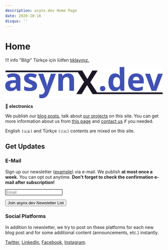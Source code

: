 ```yaml
---
description: asynx.dev Home Page
date: 2020-10-16
disqus: ''
---
```


# Home

!!! info "Bilgi"
    Türkçe için lütfen [tıklayınız.](index-tr.md)

![asynx.dev logo](img/asynx_logo_800_trans.png)

**💙 electronics**

We publish our [blog posts](blog/index.md), talk about [our
projects](project/index.md) on this site. You can get more information about us
from [this page](about.md) and [contact us](contact.md) if you needed.

English `(🇬🇧)` and Türkçe `(🇹🇷)` contents are mixed on this site.

## Get Updates

### E-Mail

Sign up our newsletter ([example](blog/20/6-asynxdev-newsletter-2021-1.md))
via e-mail. We publish **at most once a week.**
You can opt out anytime. **Don't forget to check the confirmation e-mail
after subscription!**
<!--markdownlint-disable MD033 MD013-->
<form method="post" action="https://sendfox.com/form/36wnp9/1jxx0e" class="sendfox-form" id="1jxx0e" data-async="true" data-recaptcha="true">
<p><input type="email" placeholder="Email" name="email" required style="box-sizing: border-box; border: 1px solid;"/></p>
<!-- no botz please -->
<div style="position: absolute; left: -5000px;" aria-hidden="true"><input type="text" name="a_password" tabindex="-1" value="" autocomplete="off" /></div>
<p><button type="submit" class="md-button md-button--primary">Join asynx.dev Newsletter List</button></p>
</form>
<script src="https://sendfox.com/js/form.js"></script>
<!--markdownlint-enable MD033 MD013-->

### Social Platforms

In addition to newsletter, we try to post on these platforms for each new blog
post and for some additional content (announcements, etc.) instantly.

[Twitter](http://twitter.com/asynxdev),
[LinkedIn](https://www.linkedin.com/groups/12487093),
[Facebook](https://www.facebook.com/asynxdev),
[Instagram](https://www.instagram.com/asynxdev).
